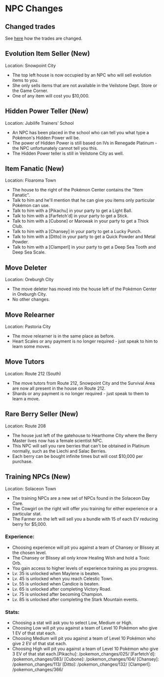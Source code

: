 # NPC Changes

## Changed trades

See [here](trade_changes.md) how the trades are changed.


## Evolution Item Seller (New)

Location: Snowpoint City

- The top left house is now occupied by an NPC who will sell evolution items to you.
- She only sells items that are not available in the Veilstone Dept. Store or the Game Corner.
- One of any item will cost you $10,000.

## Hidden Power Teller (New)

Location: Jubilife Trainers' School

- An NPC has been placed in the school who can tell you what type a Pokémon's Hidden Power will be.
- The power of Hidden Power is still based on IVs in Renegade Platinum - the NPC unfortunately cannot tell you this.
- The Hidden Power teller is still in Veilstone City as well.

## Item Fanatic (New)

Location: Floaroma Town

- The house to the right of the Pokémon Center contains the "Item Fanatic".
- Talk to him and he'll mention that he can give you items only particular Pokémon can use.
- Talk to him with a [Pikachu] in your party to get a Light Ball.
- Talk to him with a [Farfetch'd] in your party to get a Stick.
- Talk to him with a [Cubone] or Marowak in your party to get a Thick Club.
- Talk to him with a [Chansey] in your party to get a Lucky Punch.
- Talk to him with a [Ditto] in your party to get a Quick Powder and Metal Powder.
- Talk to him with a [Clamperl] in your party to get a Deep Sea Tooth and Deep Sea Scale.

## Move Deleter
Location: Oreburgh City

- The move deleter has moved into the house left of the Pokémon Center in Oreburgh City.
- No other changes.

## Move Relearner

Location: Pastoria City

- The move relearner is in the same place as before.
- Heart Scales or any payment is no longer required - just speak to him to learn some moves.

## Move Tutors

Location: Route 212 (South)

- The move tutors from Route 212, Snowpoint City and the Survival Area are now all present in the house on Route 212.
- Shards or any payment is no longer required - just speak to them to learn a move.


## Rare Berry Seller (New)

Location: Route 208

- The house just left of the gatehouse to Hearthome City where the Berry Master lives now has a female scientist NPC.
- This NPC will sell you rare berries that can't be obtained in Platinum normally, such as the Liechi and Salac Berries.
- Each berry can be bought infinite times but will cost $10,000 per purchase.


## Training NPCs (New)

Location: Solaceon Town

- The training NPCs are a new set of NPCs found in the Solaceon Day Care.
- The Cowgirl on the right will offer you training for either experience or a particular stat.
- The Farmer on the left will sell you a bundle with 15 of each EV reducing berry for $5,000.

### Experience:

- Choosing experience will pit you against a team of Chansey or Blissey at the chosen level.
- The Chansey or Blissey all only know Healing Wish and hold a Toxic Orb.
- You gain access to higher levels of experience training as you progress.
- Lv. 35 is unlocked when Maylene is beaten.
- Lv. 45 is unlocked when you reach Celestic Town.
- Lv. 55 is unlocked when Candice is beaten.
- Lv. 65 is unlocked after completing Victory Road.
- Lv. 75 is unlocked after becoming Champion.
- Lv. 85 is unlocked after completing the Stark Mountain events.

### Stats:

- Choosing a stat will ask you to select Low, Medium or High.
- Choosing Low will pit you against a team of Level 10 Pokémon who give 1 EV of that stat each.
- Choosing Medium will pit you against a team of Level 10 Pokémon who give 2 EV of that stat each.
- Choosing High will pit you against a team of Level 10 Pokémon who give 3 EV of that stat each.[Pikachu]: /pokemon_changes/025/
[Farfetch'd]: /pokemon_changes/083/
[Cubone]: /pokemon_changes/104/
[Chansey]: /pokemon_changes/113/
[Ditto]: /pokemon_changes/132/
[Clamperl]: /pokemon_changes/366/
